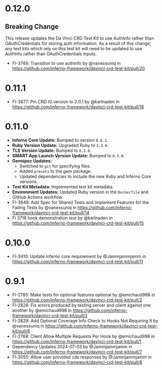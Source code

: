 # 0.12.0
## Breaking Change
This release updates the Da Vinci CRD Test Kit to use AuthInfo rather than
OAuthCredentials for storing auth information. As a result of this change, any
test kits which rely on this test kit will need to be updated to use AuthInfo
rather than OAuthCredentials inputs.

* FI-3746: Transition to use authinfo by @vanessuniq in https://github.com/inferno-framework/davinci-crd-test-kit/pull/20

# 0.11.1
* FI-3877: Pin CRD IG version to 2.0.1 by @karlnaden in https://github.com/inferno-framework/davinci-crd-test-kit/pull/18

# 0.11.0
* **Inferno Core Update:** Bumped to version `0.6.2`.
* **Ruby Version Update:** Upgraded Ruby to `3.3.6`.
* **TLS Version Update:** Bumped to `0.3.0`.
* **SMART App Launch Version Update:** Bumped to `0.5.0`.
* **Gemspec Updates:**
  * Switched to `git` for specifying files.
  * Added `presets` to the gem package.
  * Updated dependencies to include the new Ruby and Inferno Core versions.
* **Test Kit Metadata:** Implemented test kit metadata.
* **Environment Updates:** Updated Ruby version in the `Dockerfile` and GitHub Actions workflow.
* FI-3648: Add Spec for Shared Tests and Implement Features for the Failing Tests by @vanessuniq in https://github.com/inferno-framework/davinci-crd-test-kit/pull/14
* Fi 3718 hook demonstration test by @karlnaden in https://github.com/inferno-framework/davinci-crd-test-kit/pull/15

# 0.10.0
* FI-3410: Update inferno core requirement by @Jammjammjamm in https://github.com/inferno-framework/davinci-crd-test-kit/pull/11

# 0.9.1
* FI-2785: Make tests for optional features optional by @emichaud998 in https://github.com/inferno-framework/davinci-crd-test-kit/pull/2
* FI-2826: Fix errors produced by testing server and client against one another by @emichaud998 in https://github.com/inferno-framework/davinci-crd-test-kit/pull/3
* FI-2829: Add Optional Coverage Info Check to Hooks Not Requiring It by @vanessuniq in https://github.com/inferno-framework/davinci-crd-test-kit/pull/6
* FI-2768: Client Allow Multiple Requests Per Hook by @emichaud998 in https://github.com/inferno-framework/davinci-crd-test-kit/pull/1
* Dependency Updates 2024-07-03 by @Jammjammjamm in https://github.com/inferno-framework/davinci-crd-test-kit/pull/7
* FI-3055: Allow user provided cds responses by @Jammjammjamm in https://github.com/inferno-framework/davinci-crd-test-kit/pull/8
